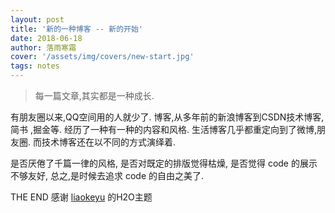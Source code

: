 ```yaml
---
layout: post
title: '新的一种博客 -- 新的开始'
date: 2018-06-18
author: 落雨寒霜
cover: '/assets/img/covers/new-start.jpg'
tags: notes
---
```

> 每一篇文章,其实都是一种成长.

   有朋友圈以来,QQ空间用的人就少了. 博客,从多年前的新浪博客到CSDN技术博客, 
   简书 ,掘金等. 经历了一种有一种的内容和风格. 生活博客几乎都重定向到了微博,朋友圈.
   而技术博客还在以不同的方式演绎着.
   
   是否厌倦了千篇一律的风格, 是否对既定的排版觉得枯燥, 是否觉得 code 的展示不够友好,
   总之,是时候去追求 code 的自由之美了.
   
   THE END 感谢 [liaokeyu](http://liaokeyu.com/) 的H2O主题
   
   
  